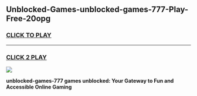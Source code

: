 
## Unblocked-Games-unblocked-games-777-Play-Free-20opg
<h3>
<a href="https://premium76.site?title=unblocked-games-777&ref=22A">CLICK TO PLAY</a></h3>
<hr>

<h3>
<a href="https://premium76.site?title=unblocked-games-777&ref=22A">CLICK 2 PLAY</a>
  
</h3>

<a href="https://premium76.site?title=unblocked-games-777&ref=22A"><img src="https://clearcache.store/games.png"></a>


**unblocked-games-777 games unblocked: Your Gateway to Fun and Accessible Online Gaming**
